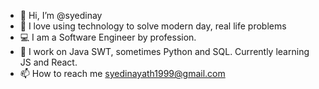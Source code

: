 - 👋 Hi, I’m @syedinay
- 👀 I love using technology to solve modern day, real life problems
- 💻 I am a Software Engineer by profession.
- 🌱 I work on Java SWT, sometimes Python and SQL. Currently learning JS and React.
- 📫 How to reach me syedinayath1999@gmail.com

<!---
syedinay/syedinay is a ✨ special ✨ repository because its `README.md` (this file) appears on your GitHub profile.
You can click the Preview link to take a look at your changes.
--->

